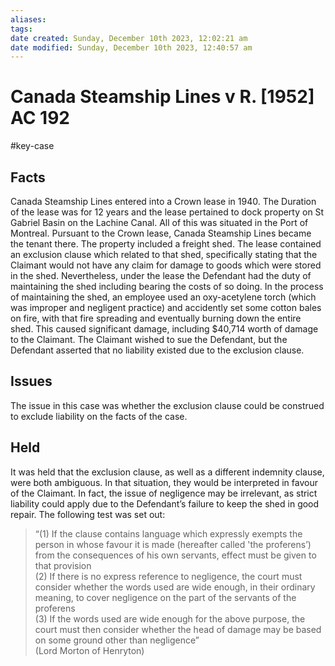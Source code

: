 ```yaml
---
aliases: 
tags: 
date created: Sunday, December 10th 2023, 12:02:21 am
date modified: Sunday, December 10th 2023, 12:40:57 am
---
```


# Canada Steamship Lines v R. [1952] AC 192

#key-case

## Facts

Canada Steamship Lines entered into a Crown lease in 1940. The Duration of the lease was for 12 years and the lease pertained to dock property on St Gabriel Basin on the Lachine Canal. All of this was situated in the Port of Montreal. Pursuant to the Crown lease, Canada Steamship Lines became the tenant there. The property included a freight shed. The lease contained an exclusion clause which related to that shed, specifically stating that the Claimant would not have any claim for damage to goods which were stored in the shed. Nevertheless, under the lease the Defendant had the duty of maintaining the shed including bearing the costs of so doing. In the process of maintaining the shed, an employee used an oxy-acetylene torch (which was improper and negligent practice) and accidently set some cotton bales on fire, with that fire spreading and eventually burning down the entire shed. This caused significant damage, including $40,714 worth of damage to the Claimant. The Claimant wished to sue the Defendant, but the Defendant asserted that no liability existed due to the exclusion clause.

## Issues

The issue in this case was whether the exclusion clause could be construed to exclude liability on the facts of the case.

## Held

It was held that the exclusion clause, as well as a different indemnity clause, were both ambiguous. In that situation, they would be interpreted in favour of the Claimant. In fact, the issue of negligence may be irrelevant, as strict liability could apply due to the Defendant’s failure to keep the shed in good repair. The following test was set out:

>“(1) If the clause contains language which expressly exempts the person in whose favour it is made (hereafter called 'the proferens’) from the consequences of his own servants, effect must be given to that provision  
>(2) If there is no express reference to negligence, the court must consider whether the words used are wide enough, in their ordinary meaning, to cover negligence on the part of the servants of the proferens  
>(3) If the words used are wide enough for the above purpose, the court must then consider whether the head of damage may be based on some ground other than negligence”  
>(Lord Morton of Henryton)

